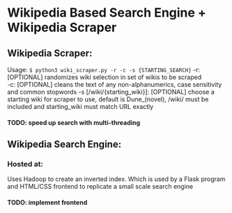 # Wikipedia Based Search Engine + Wikipedia Scraper
## Wikipedia Scraper:
Usage: `$ python3 wiki_scraper.py -r -c -s {STARTING_SEARCH}`
    -r: [OPTIONAL] randomizes wiki selection in set of wikis to be scraped  
    -c: [OPTIONAL] cleans the text of any non-alphanumerics, case sensitivity and common stopwords
    -s [/wiki/{starting_wiki}]: [OPTIONAL] choose a starting wiki for scraper to use, default is Dune_(novel), /wiki/ must be included and starting_wiki must match URL exactly  
    
#### TODO: speed up search with multi-threading

## Wikipedia Search Engine:
### Hosted at: 
Uses Hadoop to create an inverted index. Which is used by a Flask program and HTML/CSS frontend to replicate a small scale search engine
#### TODO: implement frontend
